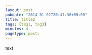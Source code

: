```yaml
---
layout: post
pubdate: "2014-01-02T20:41:36+09:00"
title: title2
tags: [tag1, tag3]
minutes: 4
pagetype: posts
---
```

text
